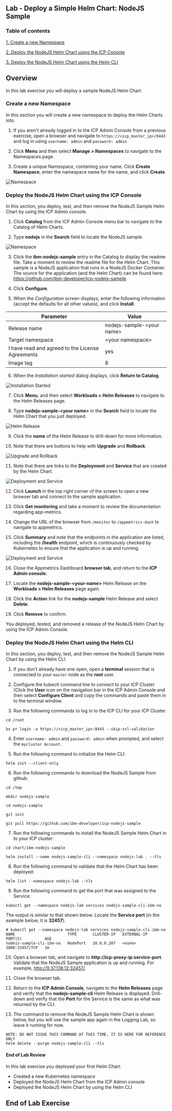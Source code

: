 Lab - Deploy a Simple Helm Chart: NodeJS Sample
---

### Table of contents
[1. Create a new Namespace](#namespace)

[2. Deploy the NodeJS Helm Chart using the ICP Console](#consoleDeploy)

[3. Deploy the NodeJS Helm Chart using the Helm CLI](#cmdDeploy)

## Overview
In this lab exercise you will deploy a sample NodeJS Helm Chart.

### Create a new Namespace <a name="namespace"></a>
In this section you will create a new namespace to deploy the Helm Charts into.

1. If you aren't already logged in to the ICP Admin Console from a previous exercise, open a browser and navigate to `https://<icp_master_ip>/8443` and log in using `username: admin` and `password: admin`

2. Click **Menu** and then select **Manage > Namespaces** to navigate to the Namespaces page.

3. Create a unique Namespace, containing your name. Click **Create Namespace**, enter the namespace name for the name, and click **Create**.

  ![Namespace](images/helm101/namespace.jpg)

### Deploy the NodeJS Helm Chart using the ICP Console <a name="consoleDeploy"></a>
In this section, you deploy, test, and then remove the NodeJS Sample Helm Chart by using the ICP Admin console.

1. Click **Catalog** from the ICP Admin Console menu bar to navigate to the Catalog of Helm Charts.

2. Type **nodejs** in the **Search** field to locate the NodeJS sample.

  ![Namespace](images/helm101/search.jpg)

3. Click the **ibm-nodejs-sample** entry in the Catalog to display the readme file. Take a moment to review the readme file for the Helm Chart. This sample is a NodeJS application that runs in a NodeJS Docker Container. The source for the application (and the Helm Chart) can be found here: https://github.com/ibm-developer/icp-nodejs-sample.

4. Click **Configure**.

5. When the *Configuration* screen displays, enter the following information (accept the defaults for all other values), and click **Install**:

  | Parameter       | Value |
  | ------------- |-------------|
  | Release name     | nodejs-sample-&lt;your name&gt; |
  | Target namespace      | &lt;your namespace&gt;      |
  | I have read and agreed to the License Agreements | yes      |
  | Image tag | 8     |

6. When the *Installation started* dialog displays, click **Return to Catalog**.

  ![Installation Started](images/helm101/installationstarted.jpg)

7. Click **Menu**, and then select **Workloads > Helm Releases** to navigate to the Helm Releases page.

8. Type **nodejs-sample-&lt;your name&gt;** in the **Search** field to locate the Helm Chart that you just deployed.

  ![Helm Release](images/helm101/helmrelease1.jpg)

9. Click the **name** of the Helm Release to drill-down for more information.

10. Note that there are buttons to help with **Upgrade** and **Rollback**.

  ![Upgrade and Rollback](images/helm101/details.jpg)

11. Note that there are links to the **Deployment** and **Service** that are created by the Helm Chart.

  ![Deployment and Service](images/helm101/deploymentdata.jpg)

12. Click **Launch** in the top right corner of the screen to open a new browser tab and connect to the sample application.

13. Click **Get monitoring** and take a moment to review the documentation regarding app-metrics.

14. Change the URL of the browser from `/monitor` to `/appmetrics-dash` to navigate to appmetrics.

15. Click **Summary** and note that the endpoints in the application are listed, including the **/health** endpoint, which is  continuously checked by Kubernetes to ensure that the application is up and running.

  ![Deployment and Service](images/helm101/appmetrics.jpg)

16. Close the Appmetrics Dashboard **browser tab**, and return to the **ICP Admin console**.

17. Locate the **nodejs-sample-&lt;your-name&gt;** Helm Release on the **Workloads > Helm Releases** page again.

18. Click the **Action** link for the **nodejs-sample** Helm Release and select **Delete**. 

19. Click **Remove** to confirm.

  You deployed, tested, and removed a release of the NodeJS Helm Chart by using the ICP Admin Console.

### Deploy the NodeJS Helm Chart using the Helm CLI <a name="cmdDeploy"></a>
In this section, you deploy, test, and then remove the NodeJS Sample Helm Chart by using the Helm CLI.

1. If you don't already have one open, open a **terminal** session that is connected to your `master` node as the **root** user.

2. Configure the kubectl command line to connect to your ICP Cluster (Click the **User** icon on the navigation bar in the ICP Admin Console and then select **Configure Client** and copy the commands and paste them in to the terminal window.

3. Run the following commands to log in to the ICP CLI for your ICP Cluster.  

  ```
  cd /root

  bx pr login -a https://<icp_master_ip>:8443 --skip-ssl-validation
  ```

4. Enter `username: admin` and `password: admin` when prompted, and select the `mycluster Account`.

5. Run the following command to initialize the Helm CLI:

  ```
  helm init --client-only
  ```

6. Run the following commands to download the NodeJS Sample from github:

  ```
  cd /tmp

  mkdir nodejs-sample

  cd nodejs-sample

  git init

  git pull https://github.com/ibm-developer/icp-nodejs-sample
  ```

7. Run the following commands to install the NodeJS Sample Helm Chart in to your ICP cluster:

  ```
  cd chart/ibm-nodejs-sample

  helm install --name nodejs-sample-cli --namespace nodejs-lab . --tls
  ```

8. Run the following command to validate that the Helm Chart has been deployed:

  ```
  helm list --namespace nodejs-lab --tls
  ```

9. Run the following command to get the port that was assigned to the Service:

  ```
  kubectl get --namespace nodejs-lab services nodejs-sample-cli-ibm-no
  ```

  The output is similar to that shown below. Locate the **Service port** (in the example below; it is **32457**).

  ```
  # kubectl get --namespace nodejs-lab services nodejs-sample-cli-ibm-no
  NAME                       TYPE       CLUSTER-IP   EXTERNAL-IP   PORT(S)          AGE
  nodejs-sample-cli-ibm-no   NodePort   10.0.0.207   <none>        3000:32457/TCP   1m
  ```

10. Open a browser tab, and navigate to **http://icp-proxy-ip:service-port**. Validate that the NodeJS Sample application is up and running. For example, http://9.37.138.12:32457/.

11. Close the browser tab.

12. Return to the **ICP Admin Console**, navigate to the **Helm Releases** page and verify that the **nodejs-sample-cli** Helm Release is displayed. Drill-down and verify that the **Port** for the Service is the same as what was returned by the CLI.

13. The command to remove the NodeJS Sample Helm Chart is shown below, but you will use the sample app again in the Logging Lab, so leave it running for now.

  ```
  NOTE: DO NOT ISSUE THIS COMMAND AT THIS TIME, IT IS HERE FOR REFERENCE ONLY
  helm delete --purge nodejs-sample-cli --tls
  ```

#### End of Lab Review
  In this lab exercise you deployed your first Helm Chart:
  - Created a new Kubernetes namespace
  - Deployed the NodeJS Helm Chart from the ICP Admin console
  - Deployed the NodeJS Helm Chart by using the Helm CLI

## End of Lab Exercise
